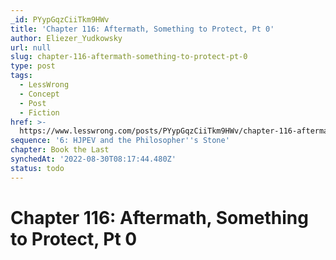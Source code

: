 ```yaml
---
_id: PYypGqzCiiTkm9HWv
title: 'Chapter 116: Aftermath, Something to Protect, Pt 0'
author: Eliezer_Yudkowsky
url: null
slug: chapter-116-aftermath-something-to-protect-pt-0
type: post
tags:
  - LessWrong
  - Concept
  - Post
  - Fiction
href: >-
  https://www.lesswrong.com/posts/PYypGqzCiiTkm9HWv/chapter-116-aftermath-something-to-protect-pt-0
sequence: '6: HJPEV and the Philosopher''s Stone'
chapter: Book the Last
synchedAt: '2022-08-30T08:17:44.480Z'
status: todo
---
```


# Chapter 116: Aftermath, Something to Protect, Pt 0
